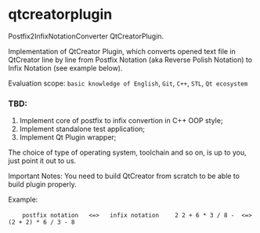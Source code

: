 # qtcreatorplugin

Postfix2InfixNotationConverter QtCreatorPlugin.

Implementation of QtCreator Plugin, which converts opened text file in QtCreator line by line from Postfix Notation (aka Reverse Polish Notation) to Infix Notation (see example below).

Evaluation scope: `basic knowledge of English`, `Git`, `C++`, `STL`, `Qt ecosystem`

### TBD: 
1.    Implement core of postfix to infix convertion in C++ OOP style; 
2.    Implement standalone test application; 
3.    Implement Qt Plugin wrapper;

The choice of type of operating system, toolchain and so on, is up to you, just point it out to us.

Important Notes: You need to build QtCreator from scratch to be able to build plugin properly.

Example:  
 
`    postfix notation	<=>   infix notation`
`    2 2 + 6 * 3 / 8 - 	<=> (2 + 2) * 6 / 3 - 8`
